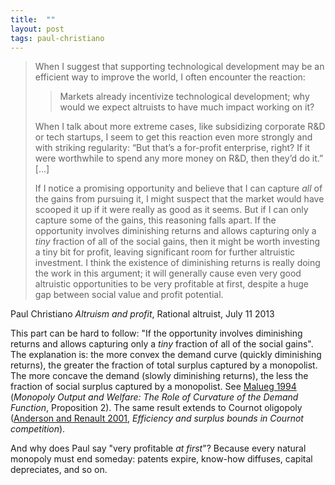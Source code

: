```yaml
---
title:  ""
layout: post
tags: paul-christiano
---
```


> When I suggest that supporting technological development may be an efficient way to improve the world, I often encounter the reaction:
> 
> > Markets already incentivize technological development; why would we expect altruists to have much impact working on it?
> 
> When I talk about more extreme cases, like subsidizing corporate R&D or tech startups, I seem to get this reaction even more strongly and with striking regularity: “But that’s a for-profit enterprise, right? If it were worthwhile to spend any more money on R&D, then they’d do it.” [...]
> 
> If I notice a promising opportunity and believe that I can capture _all_ of the gains from pursuing it, I might suspect that the market would have scooped it up if it were really as good as it seems. But if I can only capture some of the gains, this reasoning falls apart. If the opportunity involves diminishing returns and allows capturing only a _tiny_ fraction of all of the social gains, then it might be worth investing a tiny bit for profit, leaving significant room for further altruistic investment. I think the existence of diminishing returns is really doing the work in this argument; it will generally cause even very good altruistic opportunities to be very profitable at first, despite a huge gap between social value and profit potential.

Paul Christiano _Altruism and profit_, Rational altruist, July 11 2013

This part can be hard to follow: "If the opportunity involves diminishing returns and allows capturing only a _tiny_ fraction of all of the social gains". The explanation is: the more convex the demand curve (quickly diminishing returns), the greater the fraction of total surplus captured by a monopolist. The more concave the demand (slowly diminishing returns), the less the fraction of social surplus captured by a monopolist. See [Malueg 1994](https://www.jstor.org/stable/1182936) (_Monopoly Output and Welfare: The Role of Curvature of the Demand Function_, Proposition 2). The same result extends to Cournot oligopoly ([Anderson and Renault 2001](https://www.sciencedirect.com/science/article/pii/S0022053103000899), _Efficiency and surplus bounds in Cournot competition_).

And why does Paul say "very profitable _at first_"? Because every natural monopoly must end someday: patents expire, know-how diffuses, capital depreciates, and so on.